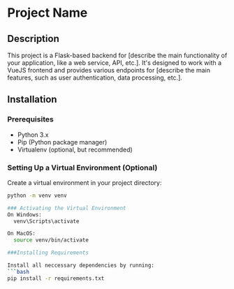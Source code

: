 # Project Name

## Description
This project is a Flask-based backend for [describe the main functionality of your application, like a web service, API, etc.]. It's designed to work with a VueJS frontend and provides various endpoints for [describe the main features, such as user authentication, data processing, etc.].

## Installation

### Prerequisites
- Python 3.x
- Pip (Python package manager)
- Virtualenv (optional, but recommended)

### Setting Up a Virtual Environment (Optional)
Create a virtual environment in your project directory:
```bash
python -m venv venv

### Activating the Virtual Environment
On Windows:
  venv\Scripts\activate

On MacOS:
  source venv/bin/activate

###Installing Requirements

Install all neccessary dependencies by running:
```bash
pip install -r requirements.txt
